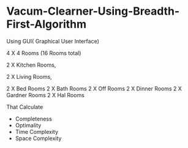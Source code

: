 ﻿# Vacum-Clearner-Using-Breadth-First-Algorithm
Using GUI( Graphical User Interface)

4 X 4 Rooms (16 Rooms total)

2 X Kitchen Rooms, 

2 X Living Rooms, 

2 X Bed Rooms
2 X Bath Rooms
2 X Off Rooms
2 X Dinner Rooms
2 X Gardner Rooms
2 X Hal Rooms


That Calculate 
- Completeness
- Optimality
- Time Complexity
- Space Complexity
